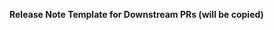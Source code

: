 <!-- AUTOCHANGELOG for Downstream PRs.

EXTERNAL CONTRIBUTORS: Ignore please - your reviewer will handle.

INTERNAL CONTRIBUTORS AND REVIEWERS: See .ci/RELEASE_NOTES_GUIDE.md
for writing good release notes.

NO CHANGELOG NOTE: Please add "changelog: no-release-note" label to this PR.

Otherwise, fill the template out (replace the heading).
You can add more release notes if you want more than one CHANGELOG entry for
this PR, but make sure not to indent notes and to leave newlines between
code blocks for Markdown's sake.

For Terraform PRs, we use the following "release-note:" headings
    - release-note:enhancement
    - release-note:bug
    - release-note:note
    - release-note:new-resource
    - release-note:new-datasource
    - release-note:deprecation
    - release-note:breaking-change
-->

**Release Note Template for Downstream PRs (will be copied)**

```release-note:REPLACEME

```
